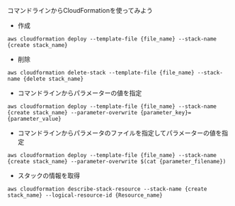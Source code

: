 コマンドラインからCloudFormationを使ってみよう

- 作成
```
aws cloudformation deploy --template-file {file_name} --stack-name {create stack_name}
```

- 削除
```
aws cloudformation delete-stack --template-file {file_name} --stack-name {delete stack_name}
```

- コマンドラインからパラメーターの値を指定
```
aws cloudformation deploy --template-file {file_name} --stack-name {create stack_name} --parameter-overwrite {parameter_key}={parameter_value}
```

- コマンドラインからパラメータのファイルを指定してパラメーターの値を指定
```
aws cloudformation deploy --template-file {file_name} --stack-name {create stack_name} --parameter-overwrite $(cat {parameter_filename})

```

- スタックの情報を取得
```
aws cloudformation describe-stack-resource --stack-name {create stack_name} --logical-resource-id {Resource_name}
```
